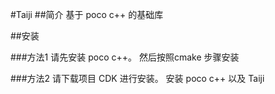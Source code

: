 #Taiji
##简介
基于 poco c++ 的基础库


##安装

###方法1
请先安装 poco c++。
然后按照cmake 步骤安装

###方法2
请下载项目 CDK 进行安装。
安装 poco c++ 以及 Taiji

